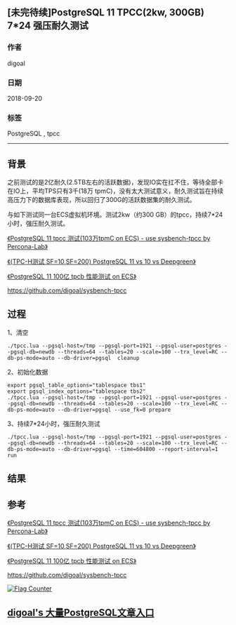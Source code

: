 ## [未完待续]PostgreSQL 11 TPCC(2kw, 300GB) 7*24 强压耐久测试  
                                                                 
### 作者                                                                 
digoal                                                                 
                                                                 
### 日期                                                                 
2018-09-20                                                               
                                                                 
### 标签                                                                 
PostgreSQL , tpcc             
                                                                 
----                                                                 
                                                                 
## 背景         
之前测试的是2亿耐久(2.5TB左右的活跃数据)，发现IO实在扛不住，等待全部卡在IO上，平均TPS只有3千(18万 tpmC)，没有太大测试意义，耐久测试旨在持续高压力下的数据库表现，所以回归了300G的活跃数据集的耐久测试。
  
与如下测试同一台ECS虚拟机环境。测试2kw（约300 GB）的tpcc，持续7*24小时，强压耐久测试。

[《PostgreSQL 11 tpcc 测试(103万tpmC on ECS) - use sysbench-tpcc by Percona-Lab》](../201809/20180913_01.md)  

[《(TPC-H测试 SF=10,SF=200) PostgreSQL 11 vs 10 vs Deepgreen》](../201808/20180823_01.md)  

[《PostgreSQL 11 100亿 tpcb 性能测试 on ECS》](../201809/20180916_01.md)  

https://github.com/digoal/sysbench-tpcc


## 过程
1、清空

```
./tpcc.lua --pgsql-host=/tmp --pgsql-port=1921 --pgsql-user=postgres --pgsql-db=newdb --threads=64 --tables=20 --scale=100 --trx_level=RC --db-ps-mode=auto --db-driver=pgsql  cleanup
```

2、初始化数据

```
export pgsql_table_options="tablespace tbs1"
export pgsql_index_options="tablespace tbs2"
./tpcc.lua --pgsql-host=/tmp --pgsql-port=1921 --pgsql-user=postgres --pgsql-db=newdb --threads=64 --tables=20 --scale=100 --trx_level=RC --db-ps-mode=auto --db-driver=pgsql --use_fk=0 prepare
```

3、持续7*24小时，强压耐久测试

```
./tpcc.lua --pgsql-host=/tmp --pgsql-port=1921 --pgsql-user=postgres --pgsql-db=newdb --threads=64 --tables=20 --scale=100 --trx_level=RC --db-ps-mode=auto --db-driver=pgsql --time=604800 --report-interval=1 run  
```

## 结果

## 参考
[《PostgreSQL 11 tpcc 测试(103万tpmC on ECS) - use sysbench-tpcc by Percona-Lab》](../201809/20180913_01.md)  

[《(TPC-H测试 SF=10,SF=200) PostgreSQL 11 vs 10 vs Deepgreen》](../201808/20180823_01.md)  

[《PostgreSQL 11 100亿 tpcb 性能测试 on ECS》](../201809/20180916_01.md)  

https://github.com/digoal/sysbench-tpcc
  
<a rel="nofollow" href="http://info.flagcounter.com/h9V1"  ><img src="http://s03.flagcounter.com/count/h9V1/bg_FFFFFF/txt_000000/border_CCCCCC/columns_2/maxflags_12/viewers_0/labels_0/pageviews_0/flags_0/"  alt="Flag Counter"  border="0"  ></a>  
  
  
## [digoal's 大量PostgreSQL文章入口](https://github.com/digoal/blog/blob/master/README.md "22709685feb7cab07d30f30387f0a9ae")
  
